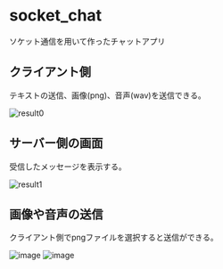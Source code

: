 # socket_chat
ソケット通信を用いて作ったチャットアプリ

## クライアント側
テキストの送信、画像(png)、音声(wav)を送信できる。

![result0](https://github.com/Ryosuke0425/socket_chat/assets/168053509/4bc0474e-b16c-4728-9a5b-1ad0835c5217)


## サーバー側の画面
受信したメッセージを表示する。

![result1](https://github.com/Ryosuke0425/socket_chat/assets/168053509/3c825081-25d4-4312-8406-402fce569ea1)

## 画像や音声の送信
クライアント側でpngファイルを選択すると送信ができる。

![image](https://github.com/Ryosuke0425/socket_chat/assets/168053509/7db0984c-3e17-4901-b59c-7f105e9a2acc)
![image](https://github.com/Ryosuke0425/socket_chat/assets/168053509/c23e7535-ba4d-4b8f-a3d4-c8c8389a4570)



